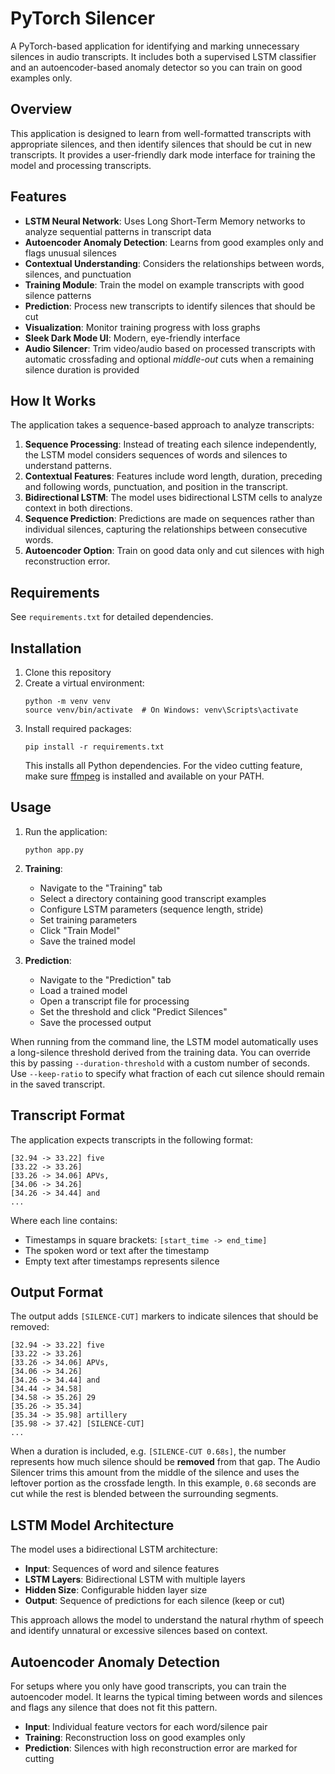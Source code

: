 # PyTorch Silencer

A PyTorch-based application for identifying and marking unnecessary silences in audio transcripts. It includes both a supervised LSTM classifier and an autoencoder-based anomaly detector so you can train on good examples only.

## Overview

This application is designed to learn from well-formatted transcripts with appropriate silences, and then identify silences that should be cut in new transcripts. It provides a user-friendly dark mode interface for training the model and processing transcripts.

## Features

- **LSTM Neural Network**: Uses Long Short-Term Memory networks to analyze sequential patterns in transcript data
- **Autoencoder Anomaly Detection**: Learns from good examples only and flags unusual silences
- **Contextual Understanding**: Considers the relationships between words, silences, and punctuation
- **Training Module**: Train the model on example transcripts with good silence patterns
- **Prediction**: Process new transcripts to identify silences that should be cut
- **Visualization**: Monitor training progress with loss graphs
- **Sleek Dark Mode UI**: Modern, eye-friendly interface
- **Audio Silencer**: Trim video/audio based on processed transcripts with automatic crossfading and optional *middle-out* cuts when a remaining silence duration is provided

## How It Works

The application takes a sequence-based approach to analyze transcripts:

1. **Sequence Processing**: Instead of treating each silence independently, the LSTM model considers sequences of words and silences to understand patterns.
2. **Contextual Features**: Features include word length, duration, preceding and following words, punctuation, and position in the transcript.
3. **Bidirectional LSTM**: The model uses bidirectional LSTM cells to analyze context in both directions.
4. **Sequence Prediction**: Predictions are made on sequences rather than individual silences, capturing the relationships between consecutive words.
5. **Autoencoder Option**: Train on good data only and cut silences with high reconstruction error.

## Requirements

See `requirements.txt` for detailed dependencies.

## Installation

1. Clone this repository
2. Create a virtual environment:
   ```
   python -m venv venv
   source venv/bin/activate  # On Windows: venv\Scripts\activate
   ```
3. Install required packages:
   ```
   pip install -r requirements.txt
   ```
   This installs all Python dependencies. For the video cutting feature, make
   sure [ffmpeg](https://ffmpeg.org/) is installed and available on your PATH.

## Usage

1. Run the application:
   ```
   python app.py
   ```

2. **Training**:
   - Navigate to the "Training" tab
   - Select a directory containing good transcript examples
   - Configure LSTM parameters (sequence length, stride)
   - Set training parameters
   - Click "Train Model"
   - Save the trained model

3. **Prediction**:
   - Navigate to the "Prediction" tab
   - Load a trained model
   - Open a transcript file for processing
   - Set the threshold and click "Predict Silences"
   - Save the processed output

When running from the command line, the LSTM model automatically uses a
long-silence threshold derived from the training data. You can override
this by passing `--duration-threshold` with a custom number of seconds.
Use `--keep-ratio` to specify what fraction of each cut silence should remain
in the saved transcript.

## Transcript Format

The application expects transcripts in the following format:

```
[32.94 -> 33.22] five
[33.22 -> 33.26] 
[33.26 -> 34.06] APVs,
[34.06 -> 34.26] 
[34.26 -> 34.44] and
...
```

Where each line contains:
- Timestamps in square brackets: `[start_time -> end_time]`
- The spoken word or text after the timestamp
- Empty text after timestamps represents silence

## Output Format

The output adds `[SILENCE-CUT]` markers to indicate silences that should be removed:

```
[32.94 -> 33.22] five
[33.22 -> 33.26] 
[33.26 -> 34.06] APVs,
[34.06 -> 34.26] 
[34.26 -> 34.44] and
[34.44 -> 34.58] 
[34.58 -> 35.26] 29
[35.26 -> 35.34] 
[35.34 -> 35.98] artillery
[35.98 -> 37.42] [SILENCE-CUT]
...
```

When a duration is included, e.g. `[SILENCE-CUT 0.68s]`, the number
represents how much silence should be **removed** from that gap. The
Audio Silencer trims this amount from the middle of the silence and uses
the leftover portion as the crossfade length. In this example, `0.68`
seconds are cut while the rest is blended between the surrounding
segments.

## LSTM Model Architecture

The model uses a bidirectional LSTM architecture:

- **Input**: Sequences of word and silence features
- **LSTM Layers**: Bidirectional LSTM with multiple layers
- **Hidden Size**: Configurable hidden layer size
- **Output**: Sequence of predictions for each silence (keep or cut)

This approach allows the model to understand the natural rhythm of speech and identify unnatural or excessive silences based on context.

## Autoencoder Anomaly Detection

For setups where you only have good transcripts, you can train the autoencoder model.
It learns the typical timing between words and silences and flags any silence
that does not fit this pattern.

- **Input**: Individual feature vectors for each word/silence pair
- **Training**: Reconstruction loss on good examples only
- **Prediction**: Silences with high reconstruction error are marked for cutting
